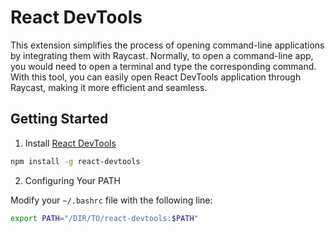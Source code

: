 # React DevTools

This extension simplifies the process of opening command-line applications by integrating them with Raycast. Normally, to open a command-line app, you would need to open a terminal and type the corresponding command. With this tool, you can easily open React DevTools application through Raycast, making it more efficient and seamless.

## Getting Started

1. Install [React DevTools](https://github.com/facebook/react/tree/main/packages/react-devtools)

```sh
npm install -g react-devtools
```

2. Configuring Your PATH

Modify your `~/.bashrc` file with the following line:

```sh
export PATH="/DIR/TO/react-devtools:$PATH"
```
